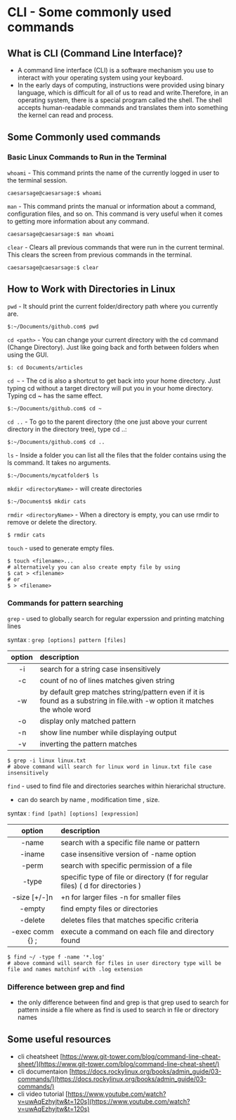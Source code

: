 # CLI - Some commonly used commands

## What is CLI (Command Line Interface)?

 - A command line interface (CLI) is a software mechanism you use to interact with your operating system using your keyboard.
 - In the early days of computing, instructions were provided using binary language, which is difficult for all of us to read and write.Therefore, in an operating system, there is a special program called the shell. The shell accepts human-readable commands and translates them into something the kernel can read and process.

## Some Commonly used commands

### Basic Linux Commands to Run in the Terminal
` whoami ` - This command prints the name of the currently logged in user to the terminal session.
```
caesarsage@caesarsage:$ whoami
```

` man ` - This command prints the manual or information about a command, configuration files, and so on. This command is very useful when it comes to getting more information about any command.
```
caesarsage@caesarsage:$ man whoami
```

` clear ` - Clears all previous commands that were run in the current terminal. This clears the screen from previous commands in the terminal.
```
caesarsage@caesarsage:$ clear
```

## How to Work with Directories in Linux

` pwd ` - It should print the current folder/directory path where you currently are.
```
$:~/Documents/github.com$ pwd
```

` cd <path> ` - You can change your current directory with the cd command (Change Directory). Just like going back and forth between folders when using the GUI.
```
$: cd Documents/articles
```

` cd ~ ` - The cd is also a shortcut to get back into your home directory. Just typing cd without a target directory will put you in your home directory. Typing cd ~ has the same effect.
```
$:~/Documents/github.com$ cd ~
```

` cd .. ` - To go to the parent directory (the one just above your current directory in the directory tree), type cd ..:
```
$:~/Documents/github.com$ cd ..
```


` ls ` - Inside a folder you can list all the files that the folder contains using the ls command. It takes no arguments.
```
$:~/Documents/mycatfolder$ ls
```

` mkdir <directoryName> ` - will create directories
```
$:~/Documents$ mkdir cats
```

` rmdir <directoryName> ` - When a directory is empty, you can use rmdir to remove or delete the directory.
```
$ rmdir cats
```

` touch ` - used to generate empty files.
```
$ touch <filename>...
# alternatively you can also create empty file by using
$ cat > <filename>
# or
$ > <filename>
```

### Commands for pattern searching 

` grep ` - used to globally search for regular experssion and printing matching lines

syntax : ` grep [options] pattern [files] `

   | option | description |
   | :-----: | :-----------|
   |-i      | search for a string case insensitively |
   |-c      | count of no of lines matches given string |
   |-w      | by default grep matches string/pattern even if it is found as a substring in file.with -w option it matches the whole word |
   |-o      | display only matched pattern | 
   |-n      | show line number while displaying output |
   |-v      | inverting the pattern matches |
         
```
$ grep -i linux linux.txt
# above command will search for linux word in linux.txt file case insensitively
```

` find ` - used to find file and directories searches within hierarichal structure.

  - can do search by name , modification time , size.

syntax : ` find [path] [options] [expression] `

| option | description |
| :-----:| :-----------|
| -name | search with a specific file name or pattern |
| -iname | case insensitive version of -name option |
| -perm | search with specific permission of a file |
|-type | specific type of file or directory (f for regular files) ( d for directories ) |
| -size [+/-]n | +n for larger files -n for smaller files |
| -empty | find empty files or directories |
| -delete | deletes files that matches specific criteria |
| -exec comm {} \; | execute a command on each file and directory found |

```
$ find ~/ -type f -name '*.log'
# above command will search for files in user directory type will be file and names matchinf with .log extension 
```

### Difference between grep and find 
- the only difference between find and grep is that grep used to search for pattern inside a file where as find is used to search in file or directory names

## Some useful resources

- cli cheatsheet [https://www.git-tower.com/blog/command-line-cheat-sheet/](https://www.git-tower.com/blog/command-line-cheat-sheet/)
- cli documentaion [https://docs.rockylinux.org/books/admin_guide/03-commands/](https://docs.rockylinux.org/books/admin_guide/03-commands/)
- cli video tutorial [https://www.youtube.com/watch?v=uwAqEzhyjtw&t=120s](https://www.youtube.com/watch?v=uwAqEzhyjtw&t=120s)

